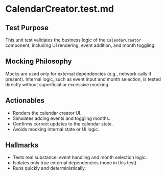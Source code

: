# CalendarCreator.test.md

## Test Purpose

This unit test validates the business logic of the `CalendarCreator` component, including UI rendering, event addition, and month toggling.

## Mocking Philosophy

Mocks are used only for external dependencies (e.g., network calls if present). Internal logic, such as event input and month selection, is tested directly without superficial or excessive mocking.

## Actionables

- Renders the calendar creator UI.
- Simulates adding events and toggling months.
- Confirms correct updates to the calendar state.
- Avoids mocking internal state or UI logic.

## Hallmarks

- Tests real substance: event handling and month selection logic.
- Isolates only true external dependencies (none in this test).
- Runs quickly and deterministically.
